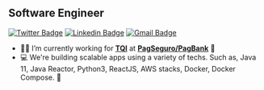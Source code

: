 ## Software Engineer

[![Twitter Badge](https://img.shields.io/badge/Twitter-1DA1F2?style=for-the-badge&logo=twitter&logoColor=white)](https://www.linkedin.com/in/laercioth/)
[![Linkedin Badge](https://img.shields.io/badge/LinkedIn-0077B5?style=for-the-badge&logo=linkedin&logoColor=white)](https://www.linkedin.com/in/laercioth/) 
[![Gmail Badge](https://img.shields.io/badge/Gmail-D14836?style=for-the-badge&logo=gmail&logoColor=white)](mailto:laercioth@gmail.com)

- 👨🏻‍ I’m currently working for **[TQI](https://www.tqi.com.br/en/home-en/)** at **[PagSeguro/PagBank](https://pagseguro.uol.com.br/)** :office:
- 💻 We're building scalable apps using a variety of techs. Such as, Java 11, Java Reactor, Python3, ReactJS, AWS stacks, Docker, Docker Compose. 🚀



